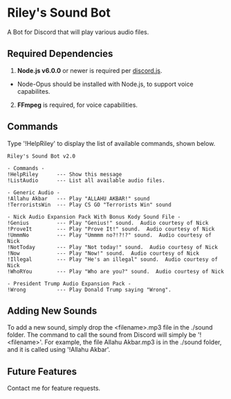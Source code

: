 # Riley's Sound Bot

A Bot for Discord that will play various audio files.

## Required Dependencies 

1. **Node.js v6.0.0** or newer is required per [discord.js](https://discord.js.org/#!/docs/tag/master/file/general/Welcome).
  * Node-Opus should be installed with Node.js, to support voice capabilites.
2. **FFmpeg** is required, for voice capabilities.

## Commands

Type '!HelpRiley' to display the list of available commands, shown below.

```
Riley's Sound Bot v2.0

- Commands -
!HelpRiley      --- Show this message
!ListAudio      --- List all available audio files.

- Generic Audio -
!Allahu Akbar   --- Play "ALLAHU AKBAR!" sound
!TerroristsWin  --- Play CS GO "Terrorists Win" sound

- Nick Audio Expansion Pack With Bonus Kody Sound File -
!Genius         --- Play "Genius!" sound.  Audio courtesy of Nick
!ProveIt        --- Play "Prove It!" sound.  Audio courtesy of Nick
!UmmmNo         --- Play "Ummmm no?!?!?" sound.  Audio courtesy of Nick
!NotToday       --- Play "Not today!" sound.  Audio courtesy of Nick
!Now            --- Play "Now!" sound.  Audio courtesy of Nick
!Illegal        --- Play "He's an illegal" sound.  Audio courtesy of Nick
!WhoRYou        --- Play "Who are you?" sound.  Audio courtesy of Nick

- President Trump Audio Expansion Pack -
!Wrong			--- Play Donald Trump saying "Wrong".
```

## Adding New Sounds

To add a new sound, simply drop the \<filename>\.mp3 file in the ./sound folder.  The command to call the sound from Discord will simply be '!\<filename\>'.  For example, the file Allahu Akbar.mp3 is in the ./sound folder, and it is called using '!Allahu Akbar'.

## Future Features
Contact me for feature requests.
